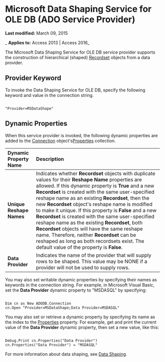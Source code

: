 
# Microsoft Data Shaping Service for OLE DB (ADO Service Provider)

 **Last modified:** March 09, 2015

 _ **Applies to:** Access 2013 | Access 2016_

The Microsoft Data Shaping Service for OLE DB service provider supports the construction of hierarchical (shaped) [Recordset](0f963bf8-f066-dc8a-b754-f427de712df1.md) objects from a data provider.


## Provider Keyword

To invoke the Data Shaping Service for OLE DB, specify the following keyword and value in the connection string.


```
 
"Provider=MSDataShape" 

```


## Dynamic Properties

When this service provider is invoked, the following dynamic properties are added to the [Connection](c16023aa-0321-2513-ee71-255d6ffba03d.md) object's[Properties](4d662790-1252-c930-e6f9-edf6a38636af.md) collection.



|**Dynamic Property Name**|**Description**|
|:-----|:-----|
|**Unique Reshape Names**|Indicates whether  **Recordset** objects with duplicate values for their **Reshape Name** properties are allowed. If this dynamic property is **True** and a new **Recordset** is created with the same user-specified reshape name as an existing **Recordset**, then the new **Recordset** object's reshape name is modified to make it unique. If this property is **False** and a new **Recordset** is created with the same user-specified reshape name as the existing **Recordset**, both **Recordset** objects will have the same reshape name. Therefore, neither **Recordset** can be reshaped as long as both recordsets exist. The default value of the property is **False**.|
|**Data Provider**|Indicates the name of the provider that will supply rows to be shaped. This value may be NONE if a provider will not be used to supply rows.|
You may also set writable dynamic properties by specifying their names as keywords in the connection string. For example, in Microsoft Visual Basic, set the  **Data Provider** dynamic property to "MSDASQL" by specifying:




```
 
Dim cn as New ADODB.Connection 
cn.Open "Provider=MSDataShape;Data Provider=MSDASQL" 

```

You may also set or retrieve a dynamic property by specifying its name as the index to the [Properties](4d662790-1252-c930-e6f9-edf6a38636af.md) property. For example, get and print the current value of the **Data Provider** dynamic property, then set a new value, like this:




```
 
Debug.Print cn.Properties("Data Provider") 
cn.Properties("Data Provider") = "MSDASQL" 

```

For more information about data shaping, see [Data Shaping](b1a34128-2846-12ef-d157-16636cf80bd8.md).

